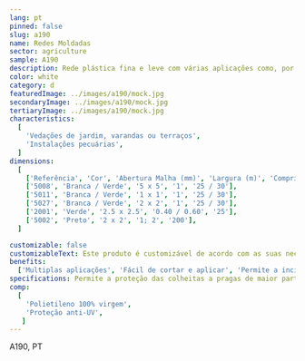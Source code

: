 ```yaml
---
lang: pt
pinned: false
slug: a190
name: Redes Moldadas
sector: agriculture
sample: A190
description: Rede plástica fina e leve com várias aplicações como, por exemplo, a protecção de culturas agrícolas contra animais. Também utilizadas para a construção de covos para a pesca, viveiros e aquacultura.
color: white
category: d
featuredImage: ../images/a190/mock.jpg
secondaryImage: ../images/a190/mock.jpg
tertiaryImage: ../images/a190/mock.jpg
characteristics:
  [
    'Vedações de jardim, varandas ou terraços',
    'Instalações pecuárias',
  ]
dimensions:
  [
    ['Referência', 'Cor', 'Abertura Malha (mm)', 'Largura (m)', 'Comprimentos (m)'],
    ['5008', 'Branca / Verde', '5 x 5', '1', '25 / 30'],
    ['5011', 'Branca / Verde', '1 x 1', '1', '25 / 30'],
    ['5027', 'Branca / Verde', '2 x 2', '1', '25 / 30'],
    ['2001', 'Verde', '2.5 x 2.5', '0.40 / 0.60', '25'],
    ['5002', 'Preto', '2 x 2', '1; 2', '200'],
  ]

customizable: false
customizableText: Este produto é customizável de acordo com as suas necessidades. Contacte-nos para mais informações.
benefits:
  ['Multiplas aplicações', 'Fácil de cortar e aplicar', 'Permite a incidência de radiação solar', 'Alta durabilidade e resistência', 'Produto amigo do ambiente e 100% reciclável']
specifications: Permite a proteção das colheitas a pragas de maior parte e a danos causados pelo manuseamento de alfaias agrícolas.
comp:
  [
    'Polietileno 100% virgem',
    'Proteção anti-UV',
   ]
---
```


A190, PT
